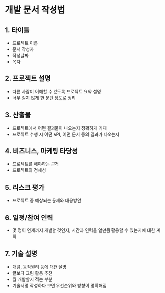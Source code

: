 # 개발 문서 작성법

## 1. 타이틀
- 프로젝트 이름
- 문서 작성자
- 작성날짜
- 목차

## 2. 프로젝트 설명
- 다른 사람이 이해할 수 있도록 프로젝트 요약 설명
- 너무 길지 않게 한 문단 정도로 정리

## 3. 산출물
- 프로젝트에서 어떤 결과물이 나오는지 정확하게 기재
- 프로젝트 수행 시 어떤 API, 어떤 문서 등의 결과가 나오는지

## 4. 비즈니스, 마케팅 타당성
- 프로젝트를 해야하는 근거
- 프로젝트의 정체성

## 5. 리스크 평가
- 프로젝트 중 예상되는 문제와 대응방안

## 6. 일정/참여 인력
- 몇 명이 언제까지 개발할 것인지, 시간과 인력을 얼만큼 활용할 수 있는지에 대한 계획

## 7. 기술 설명
- 개념, 동작원리 등에 대한 설명
- 글보다 그림 활용 추천
- 뭘 개발할지 적는 부분
- 기술서명 작성하다 보면 우선순위와 방향이 명확해짐

